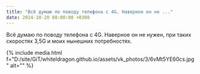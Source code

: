 ```yaml
---
title: "Всё думаю по поводу телефона с 4G. Наверное он не ..."
date: 2014-10-20 08:00:00 +0300
---
```


Всё думаю по поводу телефона с 4G. Наверное он не нужен, при таких скоростях 3,5G и моих нынешних потребностях.

{% include media.html f="D:/site/GiT/whiteldragon.github.io/assets/vk_photos/3/6vMt5YE60cs.jpg" alt="" %}
